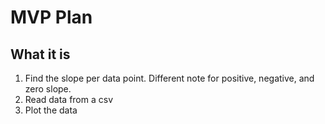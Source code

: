 # MVP Plan
## What it is
1. Find the slope per data point. Different note for positive, negative, and zero slope. 
2. Read data from a csv
3. Plot the data
